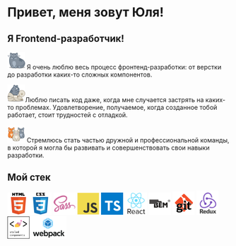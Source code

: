 # Привет, меня зовут Юля!
## Я Frontend-разработчик!


<img src='src/cat_purr.png' width='40px'> Я очень люблю весь процесс фронтенд-разработки: от верстки до разработки каких-то сложных компонентов.

<img src='src/cat_paper.png' width='40px'>Люблю писать код даже, когда мне случается застрять на каких-то проблемах. Удовлетворение, получаемое, когда созданное тобой работает, стоит трудностей с отладкой.

<img src='src/GIF-white bg/kittens.gif' width='40px'> Стремлюсь стать частью дружной и профессиональной команды, в которой я могла бы развивать и совершенствовать свои навыки разработки.

## Мой стек

<img src='src/icons/html5.svg' width='50px'><img src='src/icons/css3.svg' width='50px'>
<img src='src/icons/sass.svg' width='50px'>
<img src='src/icons/javascript.svg' width='50px'>
<img src='src/icons/ts.png' width='50px'>
<img src='src/icons/react.png' width='50px'>
<img src='src/icons/bem-logo-logo-icon-png-svg.png' width='50px'>
<img src='src/icons/git.png' width='50px'>
<img src='src/icons/redux.png' width='50px'>
<img src='src/icons/styled components.png' width='50px'>
<img src='src/icons/webpack.png' width='80px'>










<!--
**JuliaMatsievich/JuliaMatsievich** is a ✨ _special_ ✨ repository because its `README.md` (this file) appears on your GitHub profile.

Here are some ideas to get you started:

- 🔭 I’m currently working on ...
- 🌱 I’m currently learning ...
- 👯 I’m looking to collaborate on ...
- 🤔 I’m looking for help with ...
- 💬 Ask me about ...
- 📫 How to reach me: ...
- 😄 Pronouns: ...
- ⚡ Fun fact: ...
-->
